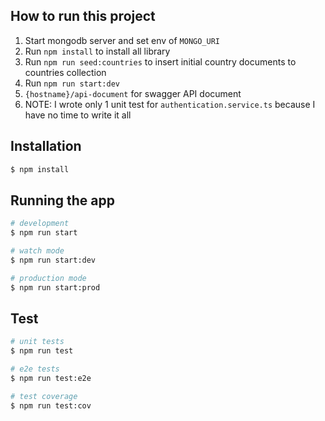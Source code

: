 ## How to run this project

1. Start mongodb server and set env of `MONGO_URI`
2. Run `npm install` to install all library
3. Run `npm run seed:countries` to insert initial country documents to countries collection
4. Run `npm run start:dev`
5. `{hostname}/api-document` for swagger API document
6. NOTE: I wrote only 1 unit test for `authentication.service.ts` because I have no time to write it all

## Installation

```bash
$ npm install
```

## Running the app

```bash
# development
$ npm run start

# watch mode
$ npm run start:dev

# production mode
$ npm run start:prod
```

## Test

```bash
# unit tests
$ npm run test

# e2e tests
$ npm run test:e2e

# test coverage
$ npm run test:cov
```
